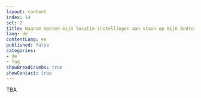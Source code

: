 ```yaml
---
layout: content
index: 14
set: 2
title: Waarom moeten mijn locatie-instellingen aan staan op mijn Android-telefoon?
lang: de
contentLang: en
published: false
categories:
- de
- faq
showBreadCrumbs: true
showContact: true
---
```


TBA
